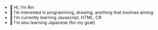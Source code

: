- 👋 Hi, I’m Rin
- 👀 I’m interested in programming, drawing, anything that involves aiming
- 🌱 I’m currently learning Javascript, HTML, C#
- 🤍 I'm also learning Japanese (for my goat)

<!---
Rin1207/Rin1207 is a ✨ special ✨ repository because its `README.md` (this file) appears on your GitHub profile.
You can click the Preview link to take a look at your changes.
--->
